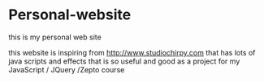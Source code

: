 Personal-website
================

this is my personal web site

this website is inspiring from
http://www.studiochirpy.com
that has lots of java scripts and effects that is so useful and good as a project for my JavaScript / JQuery /Zepto course
